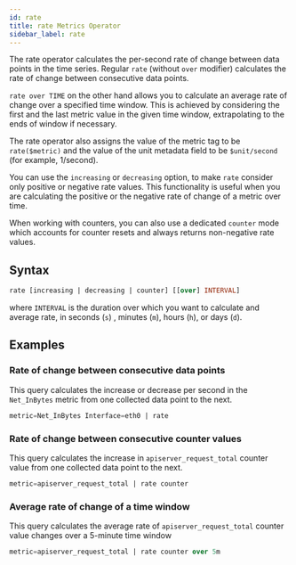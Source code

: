 ```yaml
---
id: rate
title: rate Metrics Operator
sidebar_label: rate
---
```



The rate operator calculates the per-second rate of change between data points in the time series. Regular `rate` (without `over` modifier) calculates the rate of change between consecutive data points.

`rate over TIME` on the other hand allows you to calculate an average rate of change over a specified time window. This is achieved by considering the first and the last metric value in the given time window, extrapolating to the ends of window if necessary.

The rate operator also assigns the value of the metric tag to be `rate($metric)` and the value of the unit metadata field to be `$unit/second` (for example, 1/second).

You can use the `increasing` or `decreasing` option, to make `rate` consider only positive or negative rate values. This functionality is useful when you are calculating the positive or the negative rate of change of a metric over time.

When working with counters, you can also use a dedicated `counter` mode which accounts for counter resets and always returns non-negative rate values.

## Syntax

```sql
rate [increasing | decreasing | counter] [[over] INTERVAL]
```

where `INTERVAL` is the duration over which you want to calculate and average rate, in seconds (`s`) , minutes (`m`), hours (`h`), or days (`d`).

## Examples

### Rate of change between consecutive data points

This query calculates the increase or decrease per second in the `Net_InBytes` metric from one collected data point to the next. 

```sql
metric=Net_InBytes Interface=eth0 | rate
```

### Rate of change between consecutive counter values

This query calculates the increase in `apiserver_request_total` counter value from one collected data point to the next. 

```sql
metric=apiserver_request_total | rate counter
```

### Average rate of change of a time window

This query calculates the average rate of `apiserver_request_total` counter value changes over a 5-minute time window

```sql
metric=apiserver_request_total | rate counter over 5m
```
